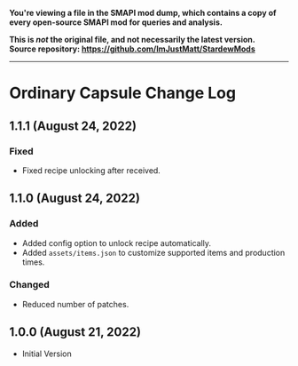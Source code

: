 **You're viewing a file in the SMAPI mod dump, which contains a copy of every open-source SMAPI mod
for queries and analysis.**

**This is _not_ the original file, and not necessarily the latest version.**  
**Source repository: https://github.com/ImJustMatt/StardewMods**

----

# Ordinary Capsule Change Log

## 1.1.1 (August 24, 2022)

### Fixed

* Fixed recipe unlocking after received.

## 1.1.0 (August 24, 2022)

### Added

* Added config option to unlock recipe automatically.
* Added `assets/items.json` to customize supported items and production times.

### Changed

* Reduced number of patches.

## 1.0.0 (August 21, 2022)

* Initial Version